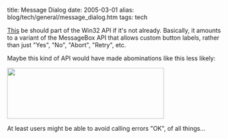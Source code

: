 title: Message Dialog
date: 2005-03-01
alias: blog/tech/general/message_dialog.htm
tags: tech

<a href="http://www.sliver.com/dotnet/MessageDialog/">This</a> be
should part of the Win32 API if it's not already.  Basically, it
amounts to a variant of the MessageBox API that allows custom button
labels, rather than just "Yes", "No", "Abort", "Retry", etc.

Maybe this kind of API would have made abominations like this less likely:

<img src="http://digilander.libero.it/chiediloapippo/Engineering/iarchitect/vbsys1.gif" height="119" width="366">

At least users might be able to avoid calling errors "OK", of all things...
